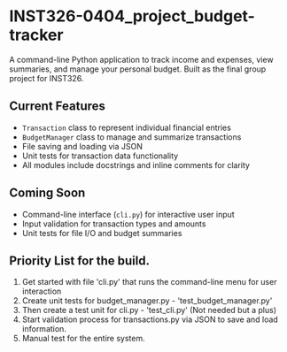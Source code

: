 # INST326-0404_project_budget-tracker


A command-line Python application to track income and expenses, view summaries, and manage your personal budget. Built as the final group project for INST326.


## Current Features

- `Transaction` class to represent individual financial entries
- `BudgetManager` class to manage and summarize transactions
- File saving and loading via JSON
- Unit tests for transaction data functionality
- All modules include docstrings and inline comments for clarity


## Coming Soon

- Command-line interface (`cli.py`) for interactive user input
- Input validation for transaction types and amounts
- Unit tests for file I/O and budget summaries

## Priority List for the build.

1. Get started with file 'cli.py' that runs the command-line menu for user interaction
2. Create unit tests for budget_manager.py - 'test_budget_manager.py'
3. Then create a test unit for cli.py - 'test_cli.py' (Not needed but a plus)
4. Start validation process for transactions.py via JSON to save and load information.
5. Manual test for the entire system.
